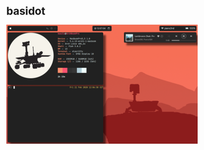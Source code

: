 # basidot

![Preview of the theme](https://github.com/parmigggiana/basidot/blob/master/Screenshot)

